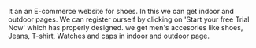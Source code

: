 It an an E-commerce website for shoes. In this we can get indoor and outdoor pages. We can register ourself by clicking on 'Start your free Trial Now' which has properly designed.
we get men's accesories like shoes, Jeans, T-shirt, Watches and caps in indoor and outdoor page.
